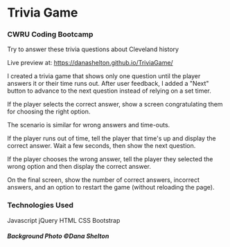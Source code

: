# Trivia Game
### CWRU Coding Bootcamp
Try to answer these trivia questions about Cleveland history

Live preview at: https://danashelton.github.io/TriviaGame/

I created a trivia game that shows only one question until the player answers it or their time runs out. After user feedback, I added a "Next" button to advance to the next question instead of relying on a set timer.

If the player selects the correct answer, show a screen congratulating them for choosing the right option. 

The scenario is similar for wrong answers and time-outs.

If the player runs out of time, tell the player that time's up and display the correct answer. Wait a few seconds, then show the next question.

If the player chooses the wrong answer, tell the player they selected the wrong option and then display the correct answer. 

On the final screen, show the number of correct answers, incorrect answers, and an option to restart the game (without reloading the page).

### Technologies Used
Javascript
jQuery
HTML
CSS
Bootstrap

##### Background Photo &copy;Dana Shelton
